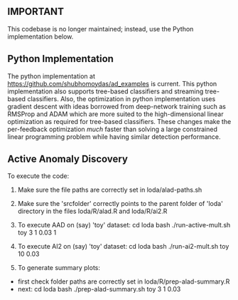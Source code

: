 IMPORTANT
------------
This codebase is no longer maintained; instead, use the Python implementation below.


Python Implementation
------------
The python implementation at https://github.com/shubhomoydas/ad_examples is current. This python implementation also supports tree-based classifiers and streaming tree-based classifiers. Also, the optimization in python implementation uses gradient descent with ideas borrowed from deep-network training such as RMSProp and ADAM which are more suited to the high-dimensional linear optimization as required for tree-based classifiers. These changes make the per-feedback optimization *much* faster than solving a large constrained linear programming problem while having similar detection performance.


Active Anomaly Discovery
------------------------

To execute the code:

1. Make sure the file paths are correctly set in loda/alad-paths.sh

2. Make sure the 'srcfolder' correctly points to the parent folder of 'loda' directory
   in the files loda/R/alad.R and loda/R/ai2.R

3. To execute AAD on (say) 'toy' dataset:
  cd loda
  bash ./run-active-mult.sh toy 3 1 0.03 1

4. To execute AI2 on (say) 'toy' dataset:
  cd loda
  bash ./run-ai2-mult.sh toy 10 0.03
  
5. To generate summary plots:
  - first check folder paths are correctly set in loda/R/prep-alad-summary.R
  - next:
    cd loda
    bash ./prep-alad-summary.sh toy 3 1 0.03
  
